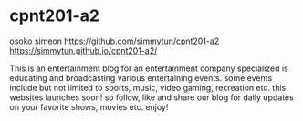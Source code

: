 # cpnt201-a2
osoko simeon
https://github.com/simmytun/cpnt201-a2
https://simmytun.github.io/cpnt201-a2/

This is an entertainment blog for an entertainment company specialized is educating and broadcasting various entertaining events. some events include but not limited to sports, music, video gaming, recreation etc. 
this websites launches soon! so follow, like and share our blog for daily updates on your favorite shows, movies etc. enjoy!


